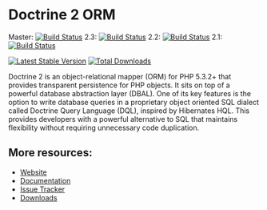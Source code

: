 # Doctrine 2 ORM

Master: [![Build Status](https://secure.travis-ci.org/doctrine/doctrine2.png?branch=master)](http://travis-ci.org/doctrine/doctrine2)
2.3: [![Build Status](https://secure.travis-ci.org/doctrine/doctrine2.png?branch=2.3)](http://travis-ci.org/doctrine/doctrine2)
2.2: [![Build Status](https://secure.travis-ci.org/doctrine/doctrine2.png?branch=2.2)](http://travis-ci.org/doctrine/doctrine2)
2.1: [![Build Status](https://secure.travis-ci.org/doctrine/doctrine2.png?branch=2.1.x)](http://travis-ci.org/doctrine/doctrine2)

[![Latest Stable Version](https://poser.pugx.org/doctrine/orm/v/stable.png)](https://packagist.org/packages/doctrine/orm) [![Total Downloads](https://poser.pugx.org/doctrine/orm/downloads.png)](https://packagist.org/packages/doctrine/orm)


Doctrine 2 is an object-relational mapper (ORM) for PHP 5.3.2+ that provides transparent persistence
for PHP objects. It sits on top of a powerful database abstraction layer (DBAL). One of its key features
is the option to write database queries in a proprietary object oriented SQL dialect called Doctrine Query Language (DQL),
inspired by Hibernates HQL. This provides developers with a powerful alternative to SQL that maintains flexibility
without requiring unnecessary code duplication.

## More resources:

* [Website](http://www.doctrine-project.org)
* [Documentation](http://docs.doctrine-project.org/projects/doctrine-orm/en/latest/index.html)
* [Issue Tracker](http://www.doctrine-project.org/jira/browse/DDC)
* [Downloads](http://github.com/doctrine/doctrine2/downloads)

